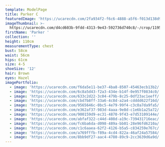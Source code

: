 ```yaml
---
template: ModelPage
title: Parker C
featuredImage: 'https://ucarecdn.com/2fa934f2-f6c6-4888-a5f6-f013d138d902/'
imageThumbnail: >-
  https://ucarecdn.com/d4cd603b-9fdd-4313-9e43-592736d740c8/-/crop/1195x1575/352,0/-/preview/
firstName: 'Parker '
collection: ''
height: 110cm
measurementType: chest
bust: 58cm
waist: 56cm
hips: 61cm
size: 4-5
shoeSize: '12'
hair: Brown
eyes: Hazel
imagePortfolio:
  - image: 'https://ucarecdn.com/f6da5e11-be37-4ba8-8507-45463ecb13b2/'
  - image: 'https://ucarecdn.com/6c8a5d43-f2a3-434e-b14f-0e957f0834c0/'
  - image: 'https://ucarecdn.com/633c2d22-3c04-479b-8c25-0df23ac1eeff/'
  - image: 'https://ucarecdn.com/cbd7b8ff-33a6-4c8d-a2a4-cdddd622f16d/'
  - image: 'https://ucarecdn.com/9565646c-0bc5-4e79-99f4-c3c0a7da9fa5/'
  - image: 'https://ucarecdn.com/e362af37-983d-4aaa-9e8d-c1e6b1a25a72/'
  - image: 'https://ucarecdn.com/900159d9-ec31-4870-9f43-e7d53109144e/'
  - image: 'https://ucarecdn.com/abfaf322-c44d-408d-a19c-739431716eac/'
  - image: 'https://ucarecdn.com/fc6ba6da-d098-489a-bb01-28e96fd6210a/'
  - image: 'https://ucarecdn.com/c1c6aaea-62f2-4126-b5a5-c834259e767c/'
  - image: 'https://ucarecdn.com/a769fffb-f89a-4cd4-822a-46af24a57584/'
  - image: 'https://ucarecdn.com/8bb9df27-aac4-4780-89c9-2cc3639d6a9d/'
---
```


